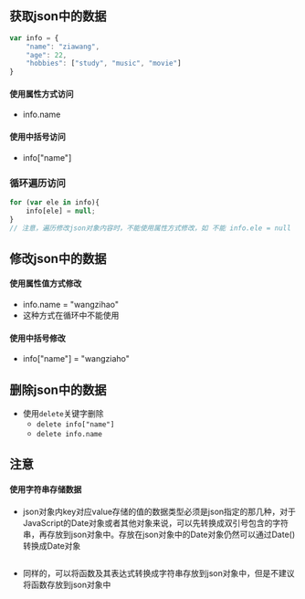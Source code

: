 ## 获取json中的数据

```javascript
var info = {
	"name": "ziawang",
	"age": 22,
	"hobbies": ["study", "music", "movie"]
}

```


#### 使用属性方式访问
- info.name


#### 使用中括号访问
- info["name"]

### 循环遍历访问

```javascript
for (var ele in info){
	info[ele] = null;		
}
// 注意，遍历修改json对象内容时，不能使用属性方式修改，如 不能 info.ele = null

```


## 修改json中的数据
#### 使用属性值方式修改
- info.name = "wangzihao"
- 这种方式在循环中不能使用




#### 使用中括号修改
- info["name"] = "wangziaho"


## 删除json中的数据
- 使用`delete`关键字删除
	- `delete info["name"]`
	- `delete info.name`

## 注意
#### 使用字符串存储数据
- json对象内key对应value存储的值的数据类型必须是json指定的那几种，对于JavaScript的Date对象或者其他对象来说，可以先转换成双引号包含的字符串，再存放到json对象中。存放在json对象中的Date对象仍然可以通过Date()转换成Date对象


```html

```

- 同样的，可以将函数及其表达式转换成字符串存放到json对象中，但是不建议将函数存放到json对象中

























 